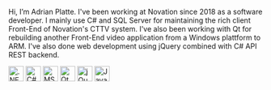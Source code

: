 Hi, I’m Adrian Platte. I've been working at Novation since 2018 as a software developer. I mainly use C# and SQL Server for maintaining the rich client Front-End of Novation's CTTV system. I've also been working with Qt for rebuilding another Front-End video application from a Windows plattform to ARM. I've also done web development using jQuery combined with C# API REST backend.

<img width="30px" alt=".NET" src="https://cdn.jsdelivr.net/npm/simple-icons@3.13.0/icons/dot-net.svg" /> <img width="30px" alt="C#" src="https://cdn.jsdelivr.net/npm/simple-icons@3.13.0/icons/csharp.svg" /> <img width="30px" alt="MS SQL Server" src="https://cdn.jsdelivr.net/npm/simple-icons@3.13.0/icons/microsoftsqlserver.svg" /> <img width="30px" alt="Qt" src="https://cdn.jsdelivr.net/npm/simple-icons@3.13.0/icons/qt.svg" /> <img width="30px" alt="jQuery" src="https://cdn.jsdelivr.net/npm/simple-icons@3.13.0/icons/jquery.svg" /> <img width="30px" alt="Javascript" src="https://cdn.jsdelivr.net/npm/simple-icons@3.13.0/icons/javascript.svg" />

<!---
aplatte-novation/aplatte-novation is a ✨ special ✨ repository because its `README.md` (this file) appears on your GitHub profile.
You can click the Preview link to take a look at your changes.
--->
